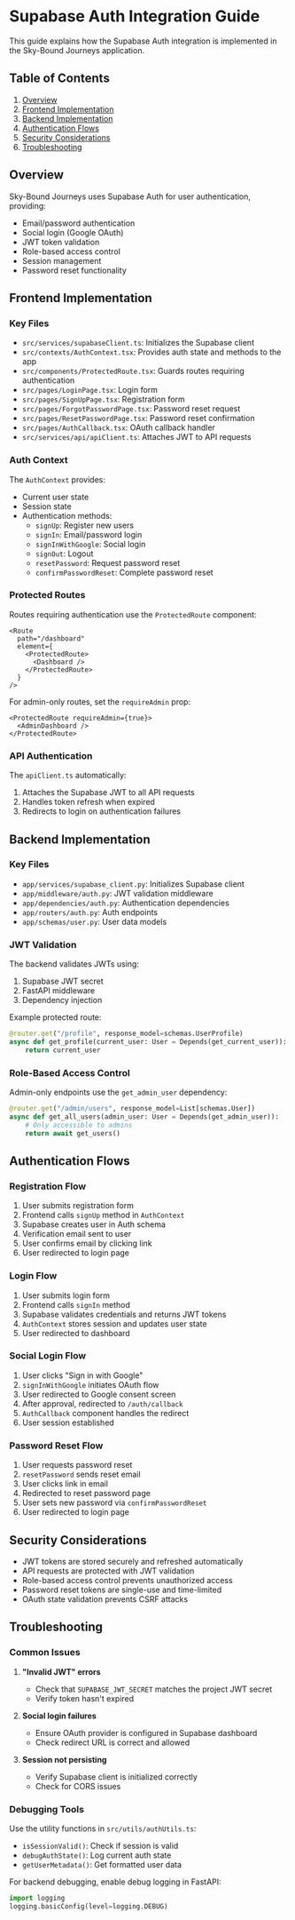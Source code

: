 # Supabase Auth Integration Guide

This guide explains how the Supabase Auth integration is implemented in the Sky-Bound Journeys application.

## Table of Contents

1. [Overview](#overview)
2. [Frontend Implementation](#frontend-implementation)
3. [Backend Implementation](#backend-implementation)
4. [Authentication Flows](#authentication-flows)
5. [Security Considerations](#security-considerations)
6. [Troubleshooting](#troubleshooting)

## Overview

Sky-Bound Journeys uses Supabase Auth for user authentication, providing:

- Email/password authentication
- Social login (Google OAuth)
- JWT token validation
- Role-based access control
- Session management
- Password reset functionality

## Frontend Implementation

### Key Files

- `src/services/supabaseClient.ts`: Initializes the Supabase client
- `src/contexts/AuthContext.tsx`: Provides auth state and methods to the app
- `src/components/ProtectedRoute.tsx`: Guards routes requiring authentication
- `src/pages/LoginPage.tsx`: Login form
- `src/pages/SignUpPage.tsx`: Registration form
- `src/pages/ForgotPasswordPage.tsx`: Password reset request
- `src/pages/ResetPasswordPage.tsx`: Password reset confirmation
- `src/pages/AuthCallback.tsx`: OAuth callback handler
- `src/services/api/apiClient.ts`: Attaches JWT to API requests

### Auth Context

The `AuthContext` provides:

- Current user state
- Session state
- Authentication methods:
  - `signUp`: Register new users
  - `signIn`: Email/password login
  - `signInWithGoogle`: Social login
  - `signOut`: Logout
  - `resetPassword`: Request password reset
  - `confirmPasswordReset`: Complete password reset

### Protected Routes

Routes requiring authentication use the `ProtectedRoute` component:

```tsx
<Route 
  path="/dashboard" 
  element={
    <ProtectedRoute>
      <Dashboard />
    </ProtectedRoute>
  } 
/>
```

For admin-only routes, set the `requireAdmin` prop:

```tsx
<ProtectedRoute requireAdmin={true}>
  <AdminDashboard />
</ProtectedRoute>
```

### API Authentication

The `apiClient.ts` automatically:

1. Attaches the Supabase JWT to all API requests
2. Handles token refresh when expired
3. Redirects to login on authentication failures

## Backend Implementation

### Key Files

- `app/services/supabase_client.py`: Initializes Supabase client
- `app/middleware/auth.py`: JWT validation middleware
- `app/dependencies/auth.py`: Authentication dependencies
- `app/routers/auth.py`: Auth endpoints
- `app/schemas/user.py`: User data models

### JWT Validation

The backend validates JWTs using:

1. Supabase JWT secret
2. FastAPI middleware
3. Dependency injection

Example protected route:

```python
@router.get("/profile", response_model=schemas.UserProfile)
async def get_profile(current_user: User = Depends(get_current_user)):
    return current_user
```

### Role-Based Access Control

Admin-only endpoints use the `get_admin_user` dependency:

```python
@router.get("/admin/users", response_model=List[schemas.User])
async def get_all_users(admin_user: User = Depends(get_admin_user)):
    # Only accessible to admins
    return await get_users()
```

## Authentication Flows

### Registration Flow

1. User submits registration form
2. Frontend calls `signUp` method in `AuthContext`
3. Supabase creates user in Auth schema
4. Verification email sent to user
5. User confirms email by clicking link
6. User redirected to login page

### Login Flow

1. User submits login form
2. Frontend calls `signIn` method
3. Supabase validates credentials and returns JWT tokens
4. `AuthContext` stores session and updates user state
5. User redirected to dashboard

### Social Login Flow

1. User clicks "Sign in with Google"
2. `signInWithGoogle` initiates OAuth flow
3. User redirected to Google consent screen
4. After approval, redirected to `/auth/callback`
5. `AuthCallback` component handles the redirect
6. User session established

### Password Reset Flow

1. User requests password reset
2. `resetPassword` sends reset email
3. User clicks link in email
4. Redirected to reset password page
5. User sets new password via `confirmPasswordReset`
6. User redirected to login page

## Security Considerations

- JWT tokens are stored securely and refreshed automatically
- API requests are protected with JWT validation
- Role-based access control prevents unauthorized access
- Password reset tokens are single-use and time-limited
- OAuth state validation prevents CSRF attacks

## Troubleshooting

### Common Issues

1. **"Invalid JWT" errors**
   - Check that `SUPABASE_JWT_SECRET` matches the project JWT secret
   - Verify token hasn't expired

2. **Social login failures**
   - Ensure OAuth provider is configured in Supabase dashboard
   - Check redirect URL is correct and allowed

3. **Session not persisting**
   - Verify Supabase client is initialized correctly
   - Check for CORS issues

### Debugging Tools

Use the utility functions in `src/utils/authUtils.ts`:

- `isSessionValid()`: Check if session is valid
- `debugAuthState()`: Log current auth state
- `getUserMetadata()`: Get formatted user data

For backend debugging, enable debug logging in FastAPI:

```python
import logging
logging.basicConfig(level=logging.DEBUG)
```
